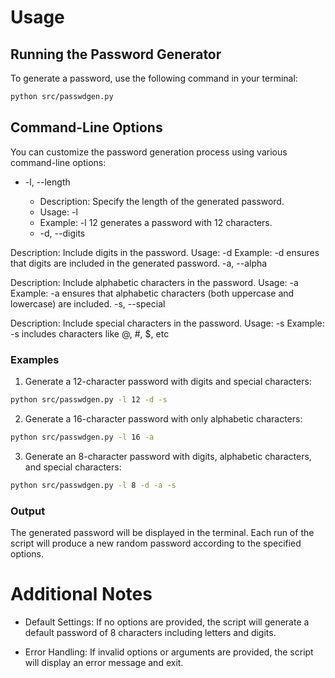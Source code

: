 # Usage

## Running the Password Generator

To generate a password, use the following command in your terminal:

```bash
python src/passwdgen.py

```

## Command-Line Options

You can customize the password generation process using various command-line options:

- -l, --length

  - Description: Specify the length of the generated password.
  - Usage: -l <length>
  - Example: -l 12 generates a password with 12 characters.
  - -d, --digits

Description: Include digits in the password.
Usage: -d
Example: -d ensures that digits are included in the generated password.
-a, --alpha

Description: Include alphabetic characters in the password.
Usage: -a
Example: -a ensures that alphabetic characters (both uppercase and lowercase) are included.
-s, --special

Description: Include special characters in the password.
Usage: -s
Example: -s includes characters like @, #, $, etc

### Examples

1. Generate a 12-character password with digits and special characters:

```bash
python src/passwdgen.py -l 12 -d -s
```

2. Generate a 16-character password with only alphabetic characters:

```bash
python src/passwdgen.py -l 16 -a
```

3. Generate an 8-character password with digits, alphabetic characters, and special characters:

```bash
python src/passwdgen.py -l 8 -d -a -s
```

### Output

The generated password will be displayed in the terminal. Each run of the script will produce a new random password according to the specified options.

# Additional Notes

- Default Settings: If no options are provided, the script will generate a default password of 8 characters including letters and digits.

* Error Handling: If invalid options or arguments are provided, the script will display an error message and exit.

